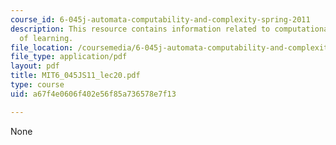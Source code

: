 ```yaml
---
course_id: 6-045j-automata-computability-and-complexity-spring-2011
description: This resource contains information related to computational complexity
  of learning.
file_location: /coursemedia/6-045j-automata-computability-and-complexity-spring-2011/a67f4e0606f402e56f85a736578e7f13_MIT6_045JS11_lec20.pdf
file_type: application/pdf
layout: pdf
title: MIT6_045JS11_lec20.pdf
type: course
uid: a67f4e0606f402e56f85a736578e7f13

---
```

None